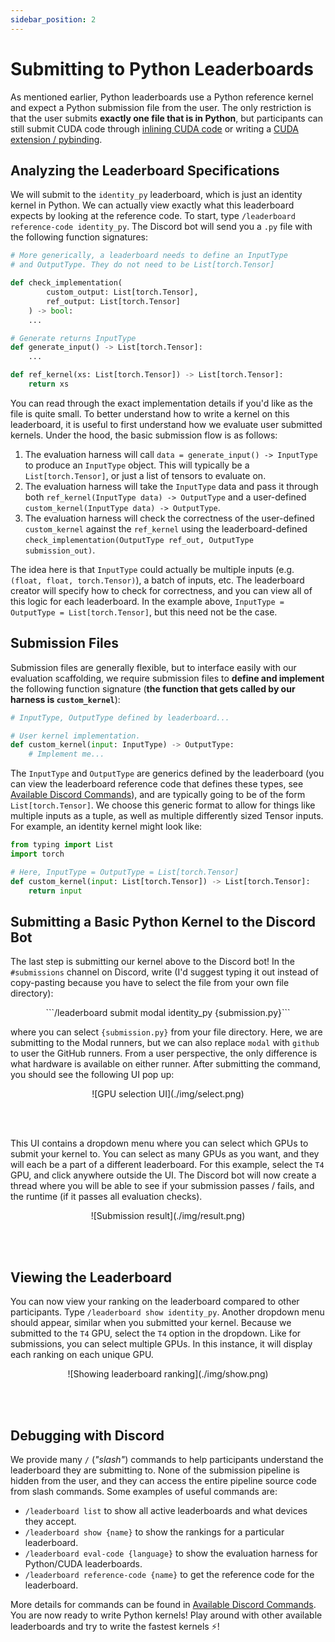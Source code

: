 ```yaml
---
sidebar_position: 2
---
```


# Submitting to Python Leaderboards
As mentioned earlier, Python leaderboards use a Python reference kernel and expect a Python
submission file from the user. The only restriction is that the user submits **exactly one file that
is in Python**, but participants can still submit CUDA code through [inlining CUDA code](https://pytorch.org/tutorials/advanced/custom_ops_landing_page.html#custom-ops-landing-page) or writing
a [CUDA extension / pybinding](https://pytorch.org/tutorials/advanced/cpp_extension.html).


## Analyzing the Leaderboard Specifications
We will submit to the `identity_py` leaderboard, which is just an identity kernel in Python. We can
actually view exactly what this leaderboard expects by looking at the reference code. To start, type
`/leaderboard reference-code identity_py`. The Discord bot will send you a `.py` file with the
following function signatures:

```python title="identity_py_reference_code.py"
# More generically, a leaderboard needs to define an InputType
# and OutputType. They do not need to be List[torch.Tensor]

def check_implementation(
        custom_output: List[torch.Tensor], 
        ref_output: List[torch.Tensor]
    ) -> bool:
    ...

# Generate returns InputType
def generate_input() -> List[torch.Tensor]:
    ...

def ref_kernel(xs: List[torch.Tensor]) -> List[torch.Tensor]:
    return xs
```
You can read through the exact implementation details if you'd like as the file is quite small. To
better understand how to write a kernel on this leaderboard, it is useful to first understand how we evaluate user submitted kernels. 
Under the hood, the basic submission flow is as follows:
1. The evaluation harness will call `data = generate_input() -> InputType` to produce an `InputType`
   object. This will typically be a `List[torch.Tensor]`, or just a list of tensors to evaluate on.
2. The evaluation harness will take the `InputType` data and pass it through both
   `ref_kernel(InputType data) -> OutputType` and a user-defined `custom_kernel(InputType data) -> OutputType`.
3. The evaluation harness will check the correctness of the user-defined `custom_kernel` against the
   `ref_kernel` using the leaderboard-defined `check_implementation(OutputType ref_out, OutputType
    submission_out)`.

The idea here is that `InputType` could actually be multiple inputs (e.g. `(float, float,
torch.Tensor)`), a batch of inputs, etc. The leaderboard creator will specify how to check for
correctness, and you can view all of this logic for each leaderboard. In the example above,
`InputType = OutputType = List[torch.Tensor]`, but this need not be the case.

## Submission Files
Submission files are generally flexible, but to interface easily with our evaluation scaffolding, we
require submission files to **define and implement** the following function signature (**the
function that gets called by our harness is `custom_kernel`**):

```python title="submission.py"
# InputType, OutputType defined by leaderboard...

# User kernel implementation.
def custom_kernel(input: InputType) -> OutputType:
    # Implement me...
```

The `InputType` and `OutputType` are generics defined by the leaderboard (you can view the
leaderboard reference code that defines these types, see [Available Discord
Commands](../available-discord-commands)), and are typically going to be
of the form `List[torch.Tensor]`. We choose this generic format to allow for things like multiple
inputs as a tuple, as well as multiple differently sized Tensor inputs. For example, an identity kernel might look like:

```python title="identity_submission.py"
from typing import List
import torch

# Here, InputType = OutputType = List[torch.Tensor]
def custom_kernel(input: List[torch.Tensor]) -> List[torch.Tensor]:
    return input
```

## Submitting a Basic Python Kernel to the Discord Bot
The last step is submitting our kernel above to the Discord bot! In the `#submissions` channel on
Discord, write (I'd suggest typing it out instead of copy-pasting because you have to select the
file from your own file directory):

<center>
```/leaderboard submit modal identity_py {submission.py}``` 
</center>

where you can select `{submission.py}` from your file directory. Here, we are submitting to the
Modal runners, but we can also replace `modal` with `github` to user the GitHub runners. From a user
perspective, the only difference is what hardware is available on either runner. After submitting
the command, you should see the following UI pop up:

<center>![GPU selection UI](./img/select.png)</center>

<br></br>

This UI contains a dropdown menu where you can select which GPUs to submit your kernel to. You can
select as many GPUs as you want, and they will each be a part of a different leaderboard. For this
example, select the `T4` GPU, and click anywhere outside the UI. The Discord bot will now create a
thread where you will be able to see if your submission passes / fails, and the runtime (if it
passes all evaluation checks).

<center>![Submission result](./img/result.png)</center>

<br></br>

## Viewing the Leaderboard
You can now view your ranking on the leaderboard compared to other participants. Type `/leaderboard
show identity_py`. Another dropdown menu should appear, similar when you submitted your kernel. 
Because we submitted to the `T4` GPU, select the `T4` option in the dropdown. Like for submissions,
you can select multiple GPUs. In this instance, it will display each ranking on each unique GPU.

<center>![Showing leaderboard ranking](./img/show.png)</center>

<br></br>

## Debugging with Discord
We provide many `/` (*"slash"*) commands to help participants understand the leaderboard they are
submitting to. None of the submission pipeline is hidden from the user, and they can access the
entire pipeline source code from slash commands. Some examples of useful commands are:
* `/leaderboard list` to show all active leaderboards and what devices they accept.
* `/leaderboard show {name}` to show the rankings for a particular leaderboard.
* `/leaderboard eval-code {language}` to show the evaluation harness for Python/CUDA leaderboards.
* `/leaderboard reference-code {name}` to get the reference code for the leaderboard.

More details for commands can be found in [Available Discord Commands](../available-discord-commands). 
You are now ready to write Python kernels! Play around with other available leaderboards and try to write the fastest kernels ⚡!
